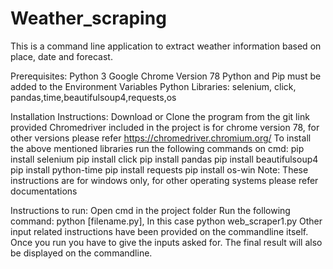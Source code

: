 # Weather_scraping
This is a command line application to extract weather information based on place, date and forecast.

Prerequisites:
	Python 3
	Google Chrome Version 78
	Python and Pip must be added to the Environment Variables
	Python Libraries: selenium, click, pandas,time,beautifulsoup4,requests,os 

Installation Instructions:
	Download or Clone the program from the git link provided
	Chromedriver included in the project is for chrome version 78, for other versions please refer https://chromedriver.chromium.org/
	To install the above mentioned libraries run the following commands on cmd:
		pip install selenium
		pip install click
		pip install pandas
		pip install beautifulsoup4
		pip install python-time
		pip install requests
		pip install os-win
	Note: These instructions are for windows only, for other operating systems please refer documentations

Instructions to run:
	Open cmd in the project folder
	Run the following command:
		python [filename.py], In this case python web_scraper1.py
	Other input related instructions have been provided on the commandline itself. Once you run you have to give the inputs asked for.
	The final result will also be displayed on the commandline. 
